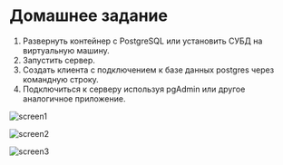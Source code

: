 # Домашнее задание
1. Развернуть контейнер с PostgreSQL или установить 
СУБД на виртуальную машину.
2. Запустить сервер.
3. Создать клиента с подключением к базе данных postgres
через командную строку.
4. Подключиться к серверу  используя pgAdmin или другое 
аналогичное приложение.


![screen1](https://github.com/barmank32/Otus_RDBMS/blob/homework_03/screen1.png)

![screen2](https://github.com/barmank32/Otus_RDBMS/blob/homework_03/screen2.png)

![screen3](https://github.com/barmank32/Otus_RDBMS/blob/homework_03/screen3.png)
